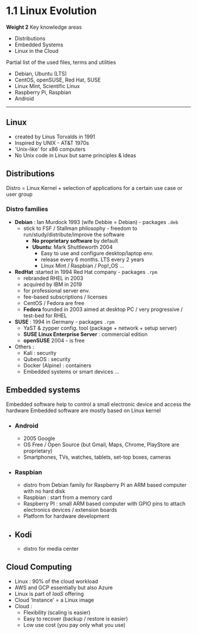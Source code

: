 # 1.1 Linux Evolution

**Weight 2**
Key knowledge areas

- Distributions
- Embedded Systems
- Linux in the Cloud

Partial list of the used files, terms and utilities

- Debian, Ubuntu (LTS)
- CentOS, openSUSE, Red Hat, SUSE
- Linux Mint, Scientific Linux
- Raspberry Pi, Raspbian
- Android

---------------

## Linux

- created by Linus Torvalds in 1991  
- Inspired by UNIX - AT&T 1970s  
- 'Unix-like' for x86 computers  
- No Unix code in Linux but same principles & ideas

## Distributions  

Distro = Linux Kernel + selection of applications for a certain use case or  user group  

### Distro families  

- **Debian** : Ian Murdock 1993 (wife Debbie = Debian)  - packages `.deb`
  - stick to FSF / Stallman philosophy - freedom to run/study/distribute/improve the software  
    - **No proprietary software** by default  
    - **Ubuntu**: Mark Shuttleworth 2004  
      - Easy to use and configure desktop/laptop env.  
      - release every 6 months. LTS every 2 years
      - Linux Mint / Raspbian / Pop!_OS ...
- **RedHat** :started in 1994 Red Hat company - packages `.rpm`
  - rebranded RHEL in 2003
  - acquired by IBM in 2019
  - for professional server env.
  - fee-based subscriptions  / licenses
  - CentOS / Fedora are free
  - **Fedora** founded in 2003 aimed at desktop PC / very progressive / test-bed for RHEL  
- **SUSE** : 1994 in Germany - packages `.rpm`
  - YaST & zypper config. tool (package + network + setup server)
  - **SUSE Linux Enterprise Server** : commercial edition
  - **openSUSE** 2004 - is free
- Others :
  - Kali : security
  - QubesOS : security
  - Docker (Alpine) : containers
  - Embedded systems or smart devices ...  

## Embedded systems  

Embedded software help to control a small electronic device and access the hardware
Embedded software are mostly based on Linux kernel  

- ### Android

  - 2005 Google
  - OS Free / Open Source (but Gmail, Maps, Chrome, PlayStore are proprietary)
  - Smartphones, TVs, watches, tablets, set-top boxes, cameras

- ### Raspbian

  - distro from Debian family for Raspberry Pi an ARM based computer with no hard disk
  - Raspbian : start from a memory card
  - Raspberry PI : small ARM based computer with GPIO pins to attach electronics devices / extension boards
  - Platform for hardware development

- ## Kodi
    
  - distro for media center

## Cloud Computing

- Linux : 90% of the cloud workload
- AWS and GCP essentially but also Azure
- Linux is part of *IaaS* offering
- Cloud 'Instance' = a Linux image
- Cloud :
  - Flexibility (scaling is easier)
  - Easy to recover (backup / restore is easier)
  - Low use cost (you pay only what you use)
